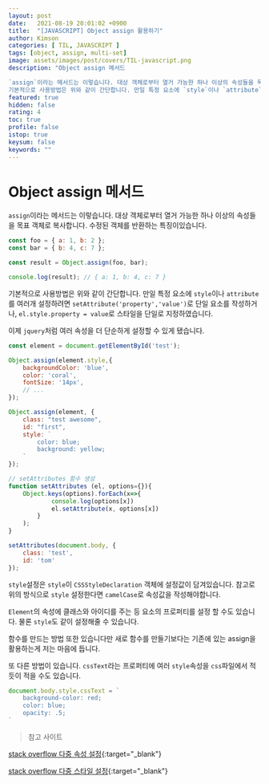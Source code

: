 ```yaml
---
layout: post
date:   2021-08-19 20:01:02 +0900
title:  "[JAVASCRIPT] Object assign 활용하기"
author: Kimson
categories: [ TIL, JAVASCRIPT ]
tags: [object, assign, multi-set]
image: assets/images/post/covers/TIL-javascript.png
description: "Object assign 메서드

`assign`이라는 메서드는 이렇습니다. 대상 객체로부터 열거 가능한 하나 이상의 속성들을 목표 객체로 복사합니다. 수정된 객체를 반환하는 특징이있습니다.
기본적으로 사용방법은 위와 같이 간단합니다. 만일 특정 요소에 `style`이나 `attribute`를 여러개 설정하려면 `setAttribute('property','value')`로 단일 요소를 작성하거나, `el.style.property = value`로 스타일을 단일로 지정하였습니다."
featured: true
hidden: false
rating: 4
toc: true
profile: false
istop: true
keysum: false
keywords: ""
---
```


# Object assign 메서드

`assign`이라는 메서드는 이렇습니다. 대상 객체로부터 열거 가능한 하나 이상의 속성들을 목표 객체로 복사합니다. 수정된 객체를 반환하는 특징이있습니다.

```javascript
const foo = { a: 1, b: 2 };
const bar = { b: 4, c: 7 };

const result = Object.assign(foo, bar);

console.log(result); // { a: 1, b: 4, c: 7 }
```

기본적으로 사용방법은 위와 같이 간단합니다. 만일 특정 요소에 `style`이나 `attribute`를 여러개 설정하려면 `setAttribute('property','value')`로 단일 요소를 작성하거나, `el.style.property = value`로 스타일을 단일로 지정하였습니다.

이제 `jquery`처럼 여러 속성을 더 단순하게 설정할 수 있게 됐습니다. 

```javascript
const element = document.getElementById('test');

Object.assign(element.style,{
    backgroundColor: 'blue',
    color: 'coral',
    fontSize: '14px',
    // ...
});

Object.assign(element, {
    class: "test awesome",
    id: "first",
    style: `
        color: blue;
        background: yellow;
    `
});

// setAttributes 함수 생성
function setAttributes (el, options={}){
    Object.keys(options).forEach(x=>{
            console.log(options[x])
            el.setAttribute(x, options[x])
        }
    );
}

setAttributes(document.body, {
    class: 'test',
    id: 'tom'
});
```

`style`설정은 `style`이 `CSSStyleDeclaration` 객체에 설정값이 담겨있습니다. 참고로 위의 방식으로 `style` 설정한다면 `camelCase`로 속성값을 작성해야합니다.

`Element`의 속성에 클래스와 아이디를 주는 등 요소의 프로퍼티를 설정 할 수도 있습니다. 물론 `style`도 같이 설정해줄 수 있습니다.

함수를 만드는 방법 또한 있습니다만 새로 함수를 만들기보다는 기존에 있는 assign을 활용하는게 저는 마음에 듭니다.

또 다른 방법이 있습니다. `cssText`라는 프로퍼티에 여러 `style`속성을 `css`파일에서 적듯이 적을 수도 있습니다.

```javascript
document.body.style.cssText = `
    background-color: red;
    color: blue;
    opacity: .5;
`
```

> 참고 사이트

[stack overflow 다중 속성 설정](https://stackoverflow.com/questions/12274748/setting-multiple-attributes-for-an-element-at-once-with-javascript){:target="_blank"}

[stack overflow 다중 스타일 설정](https://stackoverflow.com/questions/3968593/how-can-i-set-multiple-css-styles-in-javascript){:target="_blank"}